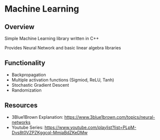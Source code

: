 # Machine Learning

## Overview
Simple Machine Learning library written in C++

Provides Neural Network and basic linear algebra libraries

## Functionality
- Backpropagation
- Multiple activation functions (Sigmiod, ReLU, Tanh) 
- Stochastic Gradient Descent
- Randomization

## Resources
- 3Blue1Brown Explanation: https://www.3blue1brown.com/topics/neural-networks
- Youtube Series: https://www.youtube.com/playlist?list=PLpM-Dvs8t0VZPZKggcql-MmjaBdZKeDMw